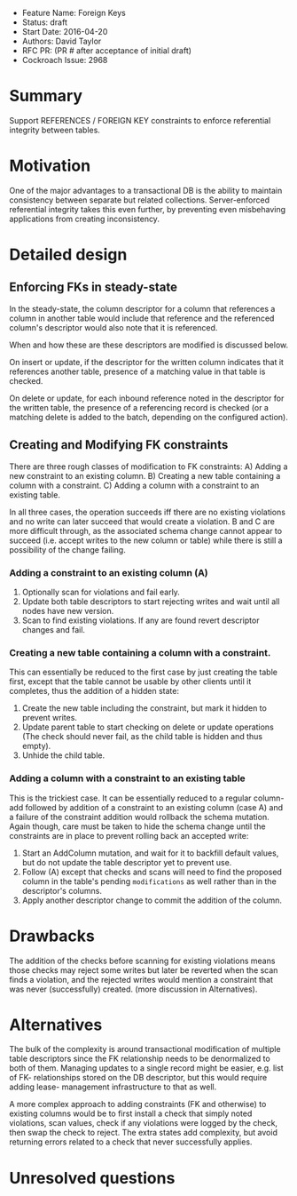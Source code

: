   - Feature Name: Foreign Keys
  - Status: draft
  - Start Date: 2016-04-20
  - Authors: David Taylor
  - RFC PR: (PR # after acceptance of initial draft)
  - Cockroach Issue: 2968


  # Summary
  Support REFERENCES / FOREIGN KEY constraints to enforce referential integrity
  between tables.

  # Motivation
  One of the major advantages to a transactional DB is the ability to maintain
  consistency between separate but related collections.
  Server-enforced referential integrity takes this even further, by preventing
  even misbehaving applications from creating inconsistency.

  # Detailed design

  ## Enforcing FKs in steady-state
  In the steady-state, the column descriptor for a column that references a column
  in another table would include that reference and the referenced column's
  descriptor would  also note that it is referenced.

  When and how these are these descriptors are modified is discussed below.

  On insert or update, if the descriptor for the written column indicates that
  it references another table, presence of a matching value in that table is checked.

  On delete or update, for each inbound reference noted in the descriptor for the
  written table, the presence of a referencing record is checked (or a matching
  delete is added to the batch, depending on the configured action).

  ## Creating and Modifying FK constraints
  There are three rough classes of modification to FK constraints:
  A) Adding a new constraint to an existing column.
  B) Creating a new table containing a column with a constraint.
  C) Adding a column with a constraint to an existing table.

  In all three cases, the operation succeeds iff there are no existing
  violations and no write can later succeed that would create a violation.
  B and C are more difficult through, as the associated schema change cannot
  appear to succeed (i.e. accept writes to the new column or table) while there
  is still a possibility of the change failing.

  ### Adding a constraint to an existing column (A)

  1. Optionally scan for violations and fail early.
  1. Update both table descriptors to start rejecting writes and wait until all nodes have new version.
  1. Scan to find existing violations. If any are found revert descriptor
  changes and fail.

  ### Creating a new table containing a column with a constraint.
  This can essentially be reduced to the first case by just creating the table
  first, except that the table cannot be usable by other clients until it
  completes, thus the addition of a hidden state:

  1. Create the new table including the constraint, but mark it hidden to prevent writes.
  1. Update parent table to start checking on delete or update operations (The check should never fail, as the child table is hidden and thus empty).
  1. Unhide the child table.

  ### Adding a column with a constraint to an existing table
  This is the trickiest case. It can be essentially reduced to a regular column-add
  followed by addition of a constraint to an existing column (case A) and a
  failure of the constraint addition would rollback the schema mutation. Again
  though, care must be taken to hide the schema change until the constraints are
  in place to prevent rolling back an accepted write:

  1. Start an AddColumn mutation, and wait for it to backfill default values, but do not update the table descriptor yet to prevent use.
  1. Follow (A) except that checks and scans will need to find the proposed column in the table's pending `modifications` as well rather than in the descriptor's columns.
  1. Apply another descriptor change to commit the addition of the column.

  # Drawbacks
  The addition of the checks before scanning for existing violations means those
  checks may reject some writes but later be reverted when the scan finds a
  violation, and the rejected writes would mention a constraint that was never
  (successfully) created. (more discussion in Alternatives).

  # Alternatives
  The bulk of the complexity is around transactional modification of multiple
  table descriptors since the FK relationship needs to be denormalized to both
  of them. Managing updates to a single record might be easier, e.g. list of FK-
  relationships stored on the DB descriptor, but this would require adding lease-
  management infrastructure to that as well.

  A more complex approach to adding constraints (FK and otherwise) to existing
  columns would be to first install a check that simply noted violations, scan
  values, check if any violations were logged by the check, then swap the check
  to reject. The extra states add complexity, but avoid returning errors related
  to a check that never successfully applies.

  # Unresolved questions
